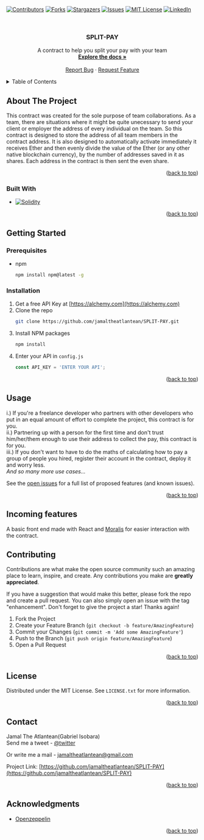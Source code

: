 <a name="readme-top"></a>
[![Contributors][contributors-shield]][contributors-url]
[![Forks][forks-shield]][forks-url]
[![Stargazers][stars-shield]][stars-url]
[![Issues][issues-shield]][issues-url]
[![MIT License][license-shield]][license-url]
[![LinkedIn][linkedin-shield]][linkedin-url]



<!-- PROJECT LOGO -->
<br />
<div align="center">
  <a href="[https://github.com/jamaltheatlantean/SPLIT-PAY](https://github.com/jamaltheatlantean/SPLIT-PAY/)">
  </a>

<h3 align="center">SPLIT-PAY</h3>

  <p align="center">
    A contract to help you split your pay with your team
    <br />
    <a href="https://github.com/jamaltheatlantean/SPLIT-PAY"><strong>Explore the docs »</strong></a>
    <br />
    <br />
    <a href="https://github.com/jamaltheatlantean/SPLIT-PAY/issues">Report Bug</a>
    ·
    <a href="https://github.com/jamaltheatlantean/SPLIT-PAY/issues">Request Feature</a>
  </p>
</div>



<!-- TABLE OF CONTENTS -->
<details>
  <summary>Table of Contents</summary>
  <ol>
    <li>
      <a href="#about-the-project">About The Project</a>
      <ul>
        <li><a href="#built-with">Built With</a></li>
      </ul>
    </li>
    <li>
      <a href="#getting-started">Getting Started</a>
      <ul>
        <li><a href="#prerequisites">Prerequisites</a></li>
        <li><a href="#installation">Installation</a></li>
      </ul>
    </li>
    <li><a href="#usage">Usage</a></li>
    <li><a href="#roadmap">Roadmap</a></li>
    <li><a href="#contributing">Contributing</a></li>
    <li><a href="#license">License</a></li>
    <li><a href="#contact">Contact</a></li>
    <li><a href="#acknowledgments">Acknowledgments</a></li>
  </ol>
</details>



<!-- ABOUT THE PROJECT -->
## About The Project

This contract was created for the sole purpose of team collaborations. As a team, there are situations where it might be quite unecessary to send your client or employer the address of every individual on the team. So this contract is designed to store the address of all team members in the contract address. It is also designed to automatically activate immediately it receives Ether and then evenly divide the value of the Ether (or any other native blockchain currency), by the number of addresses saved in it as shares. Each address in the contract is then sent the even share.

<p align="right">(<a href="#readme-top">back to top</a>)</p>



### Built With

* [![Solidity][Soliditylang.org]][Solidity-url]

<p align="right">(<a href="#readme-top">back to top</a>)</p>

<!-- GETTING STARTED -->
## Getting Started

### Prerequisites

* npm
  ```sh
  npm install npm@latest -g
  ```

### Installation

1. Get a free API Key at [https://alchemy.com](https://alchemy.com)
2. Clone the repo
   ```sh
   git clone https://github.com/jamaltheatlantean/SPLIT-PAY.git
   ```
3. Install NPM packages
   ```sh
   npm install
   ```
4. Enter your API in `config.js`
   ```js
   const API_KEY = 'ENTER YOUR API';
   ```

<p align="right">(<a href="#readme-top">back to top</a>)</p>



<!-- USAGE EXAMPLES -->
## Usage

i.) If you're a freelance developer who partners with other developers who put in an equal amount of effort to complete the project, this contract is for you.                                                                                                                                                        
ii.) Partnering up with a person for the first time and don't trust him/her/them enough to use their address to collect the pay, this contract is for you.  
iii.) If you don't want to have to do the maths of calculating how to pay a group of people you hired, register their account in the contract, deploy it and worry less.                                                                                                                                              
_And so many more use cases..._


See the [open issues](https://github.com/jamaltheatlantean/SPLIT_PAY) for a full list of proposed features (and known issues).

<p align="right">(<a href="#readme-top">back to top</a>)</p>


## Incoming features

A basic front end made with React and [Moralis](https://moralis.io) for easier interaction with the contract.



<!-- CONTRIBUTING -->
## Contributing

Contributions are what make the open source community such an amazing place to learn, inspire, and create. Any contributions you make are **greatly appreciated**.

If you have a suggestion that would make this better, please fork the repo and create a pull request. You can also simply open an issue with the tag "enhancement".
Don't forget to give the project a star! Thanks again!

1. Fork the Project
2. Create your Feature Branch (`git checkout -b feature/AmazingFeature`)
3. Commit your Changes (`git commit -m 'Add some AmazingFeature'`)
4. Push to the Branch (`git push origin feature/AmazingFeature`)
5. Open a Pull Request

<p align="right">(<a href="#readme-top">back to top</a>)</p>



<!-- LICENSE -->
## License

Distributed under the MIT License. See `LICENSE.txt` for more information.

<p align="right">(<a href="#readme-top">back to top</a>)</p>


<!-- CONTACT -->
## Contact

Jamal The Atlantean(Gabriel Isobara)                                
Send me a tweet - [@twitter](https://twitter.com/ThatAtlantean)                                                            

Or write me a mail - jamaltheatlantean@gmail.com

Project Link: [https://github.com/jamaltheatlantean/SPLIT-PAY](https://github.com/jamaltheatlantean/SPLIT-PAY)

<p align="right">(<a href="#readme-top">back to top</a>)</p>



<!-- ACKNOWLEDGMENTS -->
## Acknowledgments

* [Openzeppelin](https://docs.openzeppelin.com/contracts/4.x/api/finance#PaymentSplitter)

<p align="right">(<a href="#readme-top">back to top</a>)</p>



<!-- MARKDOWN LINKS & IMAGES -->
[contributors-shield]: https://img.shields.io/github/contributors/jamaltheatlantean/SPLIT-PAY.svg?style=for-the-badge
[contributors-url]: https://github.com/jamaltheatlantean/SPLIT-PAY/graphs/contributors
[forks-shield]: https://img.shields.io/github/forks/jamaltheatlantean/SPLIT-PAY.svg?style=for-the-badge
[forks-url]: https://github.com/jamaltheatlantean/SPLIT-PAY/network/members
[stars-shield]: https://img.shields.io/github/stars/jamaltheatlantean/SPLIT-PAY.svg?style=for-the-badge
[stars-url]: https://github.com/jamaltheatlantean/SPLIT-PAY/stargazers
[issues-shield]: https://img.shields.io/github/issues/jamaltheatlantean/SPLIT-PAY.svg?style=for-the-badge
[issues-url]: https://github.com/jamaltheatlantean/SPLIT-PAY/issues
[license-shield]: https://img.shields.io/github/license/jamaltheatlantean/SPLIT-PAY.svg?style=for-the-badge
[license-url]: https://github.com/jamaltheatlantean/SPLIT-PAY/blob/master/LICENSE.txt
[linkedin-shield]: https://img.shields.io/badge/-LinkedIn-black.svg?style=for-the-badge&logo=linkedin&colorB=555
[linkedin-url]: https://linkedin.com/in/gabriel-isobara
[Soliditylang.org]: https://img.shields.io/badge/solidity-lang-lightgrey
[Solidity-url]: https://soliditylang.org/ 
